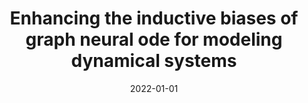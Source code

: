 ---
title: "Enhancing the inductive biases of graph neural ode for modeling dynamical systems"
collection: publications
permalink: /publication/2022-enhancing-the-inductive-biases-of-graph-neural-ode-for-modeling-dynamical-systems
authors: Bishnoi, Suresh; Bhattoo, Ravinder; Ranu, Sayan; Krishnan, NM; 
date: 2022-01-01
venue: '<b style="color:red">arXiv preprint arXiv:2209.10740</b>'
---